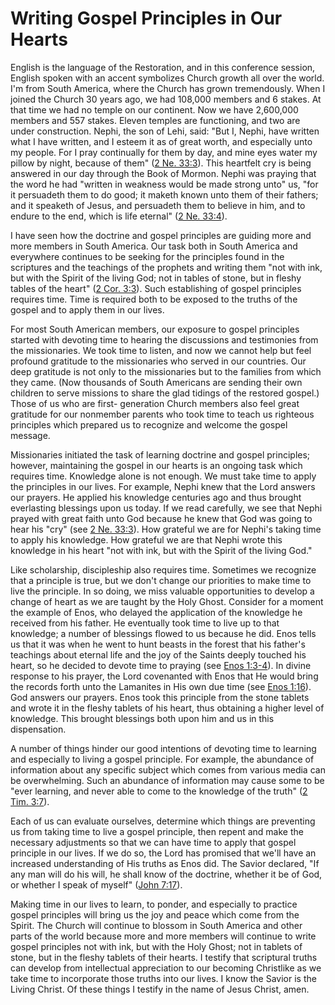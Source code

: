 # Writing Gospel Principles in Our Hearts

English is the language of the Restoration, and in this conference session,
English spoken with an accent symbolizes Church growth all over the world. I'm
from South America, where the Church has grown tremendously. When I joined the
Church 30 years ago, we had 108,000 members and 6 stakes. At that time we had
no temple on our continent. Now we have 2,600,000 members and 557 stakes.
Eleven temples are functioning, and two are under construction. Nephi, the son
of Lehi, said: "But I, Nephi, have written what I have written, and I esteem
it as of great worth, and especially unto my people. For I pray continually
for them by day, and mine eyes water my pillow by night, because of them" ([2
Ne. 33:3](https://www.lds.org/scriptures/bofm/2-ne/33.3?lang=eng#2)). This
heartfelt cry is being answered in our day through the Book of Mormon. Nephi
was praying that the word he had "written in weakness would be made strong
unto" us, "for it persuadeth them to do good; it maketh known unto them of
their fathers; and it speaketh of Jesus, and persuadeth them to believe in
him, and to endure to the end, which is life eternal" ([2 Ne.
33:4](https://www.lds.org/scriptures/bofm/2-ne/33.4?lang=eng#3)).

I have seen how the doctrine and gospel principles are guiding more and more
members in South America. Our task both in South America and everywhere
continues to be seeking for the principles found in the scriptures and the
teachings of the prophets and writing them "not with ink, but with the Spirit
of the living God; not in tables of stone, but in fleshy tables of the heart"
([2 Cor. 3:3](https://www.lds.org/scriptures/nt/2-cor/3.3?lang=eng#2)). Such
establishing of gospel principles requires time. Time is required both to be
exposed to the truths of the gospel and to apply them in our lives.

For most South American members, our exposure to gospel principles started
with devoting time to hearing the discussions and testimonies from the
missionaries. We took time to listen, and now we cannot help but feel profound
gratitude to the missionaries who served in our countries. Our deep gratitude
is not only to the missionaries but to the families from which they came. (Now
thousands of South Americans are sending their own children to serve missions
to share the glad tidings of the restored gospel.) Those of us who are first-
generation Church members also feel great gratitude for our nonmember parents
who took time to teach us righteous principles which prepared us to recognize
and welcome the gospel message.

Missionaries initiated the task of learning doctrine and gospel principles;
however, maintaining the gospel in our hearts is an ongoing task which
requires time. Knowledge alone is not enough. We must take time to apply the
principles in our lives. For example, Nephi knew that the Lord answers our
prayers. He applied his knowledge centuries ago and thus brought everlasting
blessings upon us today. If we read carefully, we see that Nephi prayed with
great faith unto God because he knew that God was going to hear his "cry" (see
[2 Ne. 33:3](https://www.lds.org/scriptures/bofm/2-ne/33.3?lang=eng#2)). How
grateful we are for Nephi's taking time to apply his knowledge. How grateful
we are that Nephi wrote this knowledge in his heart "not with ink, but with
the Spirit of the living God."

Like scholarship, discipleship also requires time. Sometimes we recognize that
a principle is true, but we don't change our priorities to make time to live
the principle. In so doing, we miss valuable opportunities to develop a change
of heart as we are taught by the Holy Ghost. Consider for a moment the example
of Enos, who delayed the application of the knowledge he received from his
father. He eventually took time to live up to that knowledge; a number of
blessings flowed to us because he did. Enos tells us that it was when he went
to hunt beasts in the forest that his father's teachings about eternal life
and the joy of the Saints deeply touched his heart, so he decided to devote
time to praying (see [Enos
1:3-4](https://www.lds.org/scriptures/bofm/enos/1.3-4?lang=eng#2)). In divine
response to his prayer, the Lord covenanted with Enos that He would bring the
records forth unto the Lamanites in His own due time (see [Enos
1:16](https://www.lds.org/scriptures/bofm/enos/1.16?lang=eng#15)). God answers
our prayers. Enos took this principle from the stone tablets and wrote it in
the fleshy tablets of his heart, thus obtaining a higher level of knowledge.
This brought blessings both upon him and us in this dispensation.

A number of things hinder our good intentions of devoting time to learning and
especially to living a gospel principle. For example, the abundance of
information about any specific subject which comes from various media can be
overwhelming. Such an abundance of information may cause some to be "ever
learning, and never able to come to the knowledge of the truth" ([2 Tim.
3:7](https://www.lds.org/scriptures/nt/2-tim/3.7?lang=eng#6)).

Each of us can evaluate ourselves, determine which things are preventing us
from taking time to live a gospel principle, then repent and make the
necessary adjustments so that we can have time to apply that gospel principle
in our lives. If we do so, the Lord has promised that we'll have an increased
understanding of His truths as Enos did. The Savior declared, "If any man will
do his will, he shall know of the doctrine, whether it be of God, or whether I
speak of myself" ([John
7:17](https://www.lds.org/scriptures/nt/john/7.17?lang=eng#16)).

Making time in our lives to learn, to ponder, and especially to practice
gospel principles will bring us the joy and peace which come from the Spirit.
The Church will continue to blossom in South America and other parts of the
world because more and more members will continue to write gospel principles
not with ink, but with the Holy Ghost; not in tablets of stone, but in the
fleshy tablets of their hearts. I testify that scriptural truths can develop
from intellectual appreciation to our becoming Christlike as we take time to
incorporate those truths into our lives. I know the Savior is the Living
Christ. Of these things I testify in the name of Jesus Christ, amen.

